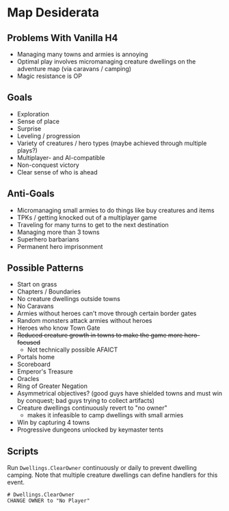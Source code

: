 # Map Desiderata

## Problems With Vanilla H4

- Managing many towns and armies is annoying
- Optimal play involves micromanaging creature dwellings on the adventure map
  (via caravans / camping)
- Magic resistance is OP

## Goals

- Exploration
- Sense of place
- Surprise
- Leveling / progression
- Variety of creatures / hero types (maybe achieved through multiple plays?)
- Multiplayer- and AI-compatible
- Non-conquest victory
- Clear sense of who is ahead

## Anti-Goals

- Micromanaging small armies to do things like buy creatures and items
- TPKs / getting knocked out of a multiplayer game
- Traveling for many turns to get to the next destination
- Managing more than 3 towns
- Superhero barbarians
- Permanent hero imprisonment

## Possible Patterns

- Start on grass
- Chapters / Boundaries
- No creature dwellings outside towns
- No Caravans
- Armies without heroes can't move through certain border gates
- Random monsters attack armies without heroes
- Heroes who know Town Gate
- ~~Reduced creature growth in towns to make the game more hero-focused~~
  - Not technically possible AFAICT
- Portals home
- Scoreboard
- Emperor's Treasure
- Oracles
- Ring of Greater Negation
- Asymmetrical objectives? (good guys have shielded towns and must win by conquest; bad guys trying to collect artifacts)
- Creature dwellings continuously revert to "no owner"
  - makes it infeasible to camp dwellings with small armies
- Win by capturing 4 towns
- Progressive dungeons unlocked by keymaster tents

## Scripts

Run `Dwellings.ClearOwner` continuously or daily to prevent dwelling camping.
Note that multiple creature dwellings can define handlers for this event.

```
# Dwellings.ClearOwner
CHANGE OWNER to "No Player"
```
